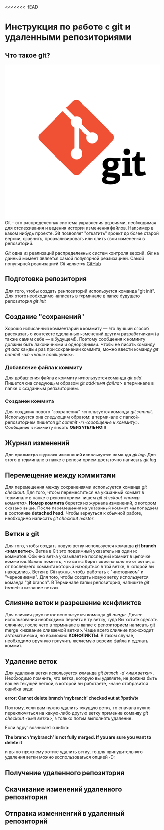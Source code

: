 <<<<<<< HEAD
# Инструкция по работе с git и удаленными репозиториями

## Что такое git?
 ![Git](git.jpg)Git - это распределенная система управления версиями, необходимая для отслеживания и ведения истории изменения файлов. Например в каком нибудь проекте. Git позволяет "откатить" проект до более старой версии, сравнить, проанализировать или слить свои изменения в репозиторий.

*Git* одна из реализаций распределенных систем контроля версий. *Git* на данный момент является самой популярной реализацией. Самой популярной реализацией *Git* является [GitHub](https://github.com)

## Подготовка репозитория
Для того, чтобы создать ренпозиторий используется команда "git init". Для этого необходимо написать в терминале в папке будущего репозитория *git init*

## Создание "сохранений"

Хорошо написанный комментарий к коммиту — это лучший способ рассказать о контексте сделанных изменений другим разработчикам (а также самим себе — в будущем!). Поэтому сообщения к коммиту должны быть лаконичными и однородными. Чтобы не писать команду *git add* каждый раз при сохранений коммита, можно ввести команду *git commit -am <наше сообщение>*.

### Добавление файла к коммиту

Для добавления файла к коммиту используется команда *git add*. Пишется она следующим образом *git add<имя файла>* в терминале в папке с созданным репозиторием.

### Созданеи коммита

Для создания нового "сохранения" используется команда *git commit*. Используется она следующим образом: в терминале с папкой-репозиторием  пишется *git commit -m <сообщение к коммиту>*. Сообщение к коммиту писать **ОБЯЗАТЕЛЬНО**!!! 

## Журнал изменений
Для просмотра журнала изменений используется команда *git log*. Для этого в терминале в папке с репозиторием достаточно написать *git log*

## Перемещение между коммитами
Для перемещения между сохранениями используется команда *git checkout*. Для того, чтобы переместиться на указанный коммит в терминале в папке с репозиторием пишем *git checkout <номер коммита>*. **Номер коммита** берется из журнала изменений, о котором сказано выше. После перемещения на указанный коммит мы попадаем в состояние **detached head**. Чтобы вернуться к обычной работе, необходимо написать *git checkout master*.

## Ветки в git

Для того, чтобы создать новую ветку используется команда **git branch <имя ветки>**. Ветка в Git это подвижный указатель на один из коммитов. Обычно ветка указывает на последний коммит в цепочке коммитов. Важно помнить, что ветка берет свое начало не от ветки, а от последнего коммита который находиться в той ветке, в которой вы находились. Ветки в *Git* нужны, чтобы работать с "чистовиком" и "черновиками". Для того, чтобы создать новую ветку используется команда "git branch". В Терминале папки репозитория, напишите *git branch* <название ветки>.

## Слияние веток и разрешение конфликтов
Для слияния двух веток используется команда *git merge*. Для ее использования необходимо перейти в ту ветку, куда Вы хотите сделать слияние, после чего в терминале в папке с репозиторием написать git merge <название сливаемой ветки>. Чаще всего слияние происходит автоматически, но возможно **КОНФЛИКТЫ**. В таком случае, необходимо вручную получить желаемую версию файла и сделать коммит.

## Удаление веток

Для удаления ветки используется команда *git branch -d <имя ветки>*. Необходимо помнить, что ветка, которую вы удаляете, не должна быть вашей текущей веткой, в которой вы работаете, иначе отобразится ошибка вида:

**error: Cannot delete branch ’mybranch’ checked out at ’/path/to**

Поэтому, если вам нужно удалить текущую ветку, то сначала нужно переключиться на какую-либо другую ветку применив команду *git checkout <имя ветки>*, а только потом выполнять удаление.

Если вдруг возникает ошибка: 

**The branch ’mybranch’ is not fully merged. If you are sure you want to delete it** 

и вы по прежнему хотите удалить ветку, то для принудительного удаления ветки можно воспользоваться опцией -D:

## Получение удаленного репозитория

## Скачивание изменений удаленного репозитория

## Отправка изменненгий в удаленный репозиторий

